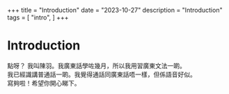 +++
title = "Introduction"
date = "2023-10-27"
description = "Introduction"
tags = [
    "intro",
]
+++

# Introduction

點呀？ 我叫陳羽。我廣東話學咗幾月，所以我用習廣東文法一啲。  
我已經識講普通話一啲。我覺得通話同廣東話唔一樣，但係語音好似。  
寫夠啦！希望你開心睇下。
